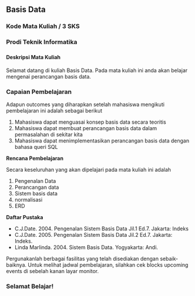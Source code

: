 ## Basis Data

### Kode Mata Kuliah / 3 SKS

### Prodi Teknik Informatika

### 



#### Deskripsi Mata Kuliah

Selamat datang di kuliah Basis Data. Pada mata kuliah ini anda akan belajar mengenai perancangan basis data. 



### Capaian Pembelajaran

Adapun outcomes yang diharapkan setelah mahasiswa mengikuti pembelajaran ini adalah sebagai berikut 

1. Mahasiswa dapat menguasai konsep basis data secara teoritis
2. Mahasiswa dapat membuat perancangan basis data dalam permasalahan di sekitar kita
3. Mahasiswa dapat menimplementasikan perancangan basis data dengan bahasa queri SQL



**Rencana Pembelajaran**

Secara keseluruhan yang akan dipelajari pada mata kuliah ini adalah 

1. Pengenalan Data
2. Perancangan data 
3. Sistem basis data
4. normalisasi
5. ERD



**Daftar Pustaka**

- C.J.Date. 2004. Pengenalan Sistem Basis Data Jil.1 Ed.7. Jakarta: Indeks
- C.J.Date. 2005. Pengenalan Sistem Basis Data Jil.2 Ed.7. Jakarta: Indeks.
- Linda Marlinda. 2004. Sistem Basis Data. Yogyakarta: Andi.



Pergunakanlah berbagai fasilitas yang telah disediakan dengan sebaik-baiknya. Untuk melihat jadwal pembelajaran, silahkan cek blocks upcoming events di sebelah kanan layar monitor. 

### **Selamat Belajar!**